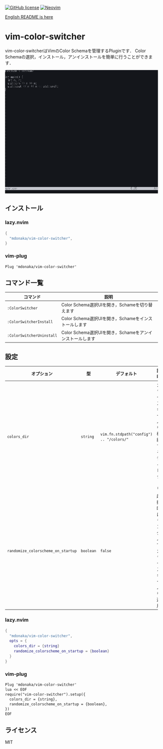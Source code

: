 [![GitHub license](https://img.shields.io/github/license/mdonaka/vim-color-switcher.svg)](https://github.com/mdonaka/vim-color-switcher/blob/main/LICENSE)
[![Neovim](https://img.shields.io/badge/Neovim-support-green.svg)](https://neovim.io/)

[English README is here](./README.md)

# vim-color-switcher
vim-color-switcherはVimのColor Schemaを管理するPluginです．
Color Schemaの選択，インストール，アンインストールを簡単に行うことができます．

![デモGIF](assets/demo.gif)

## インストール

### lazy.nvim

```lua
{
  "mdonaka/vim-color-switcher",
}
```

### vim-plug

```vim
Plug 'mdonaka/vim-color-switcher'
```


## コマンド一覧

| コマンド                   | 説明                                                      |
|--------------------------|----------------------------------------------------------|
| `:ColorSwitcher`           | Color Schema選択UIを開き，Schameを切り替えます          |
| `:ColorSwitcherInstall`    | Color Schema選択UIを開き，Schameをインストールします |
| `:ColorSwitcherUninstall`  | Color Schema選択UIを開き，Schameをアンインストールします |

## 設定
| オプション                        | 型        | デフォルト                                    | 説明                                    |
|----------------------------------|----------|-----------------------------------------------|----------------------------------------|
| `colors_dir`                     | `string` | `vim.fn.stdpath("config") .. "/colors/"`      | カラースキームを格納するディレクトリ          |
| `randomize_colorscheme_on_startup`| `boolean`| `false`                                       | 起動時にランダムでカラースキームを適用       |

### lazy.nvim
```lua
{
  "mdonaka/vim-color-switcher",
  opts = {
    colors_dir = {string}
    randomize_colorscheme_on_startup = {boolean}
  }
}
```
### vim-plug
```vim
Plug 'mdonaka/vim-color-switcher'
lua << EOF
require("vim-color-switcher").setup({
  colors_dir = {string},
  randomize_colorscheme_on_startup = {boolean},
})
EOF
```


## ライセンス

MIT
